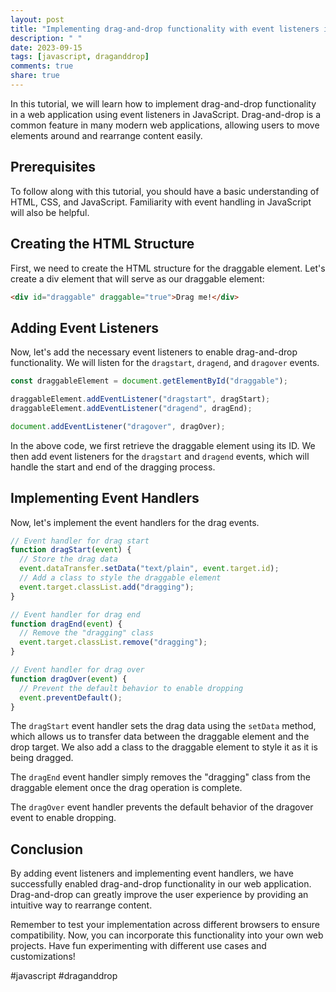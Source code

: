 ```yaml
---
layout: post
title: "Implementing drag-and-drop functionality with event listeners in JavaScript"
description: " "
date: 2023-09-15
tags: [javascript, draganddrop]
comments: true
share: true
---
```


In this tutorial, we will learn how to implement drag-and-drop functionality in a web application using event listeners in JavaScript. Drag-and-drop is a common feature in many modern web applications, allowing users to move elements around and rearrange content easily.

## Prerequisites

To follow along with this tutorial, you should have a basic understanding of HTML, CSS, and JavaScript. Familiarity with event handling in JavaScript will also be helpful.

## Creating the HTML Structure

First, we need to create the HTML structure for the draggable element. Let's create a div element that will serve as our draggable element:

```html
<div id="draggable" draggable="true">Drag me!</div>
```

## Adding Event Listeners

Now, let's add the necessary event listeners to enable drag-and-drop functionality. We will listen for the `dragstart`, `dragend`, and `dragover` events.

```javascript
const draggableElement = document.getElementById("draggable");

draggableElement.addEventListener("dragstart", dragStart);
draggableElement.addEventListener("dragend", dragEnd);

document.addEventListener("dragover", dragOver);
```

In the above code, we first retrieve the draggable element using its ID. We then add event listeners for the `dragstart` and `dragend` events, which will handle the start and end of the dragging process.

## Implementing Event Handlers

Now, let's implement the event handlers for the drag events.

```javascript
// Event handler for drag start
function dragStart(event) {
  // Store the drag data
  event.dataTransfer.setData("text/plain", event.target.id);
  // Add a class to style the draggable element
  event.target.classList.add("dragging");
}

// Event handler for drag end
function dragEnd(event) {
  // Remove the "dragging" class
  event.target.classList.remove("dragging");
}

// Event handler for drag over
function dragOver(event) {
  // Prevent the default behavior to enable dropping
  event.preventDefault();
}
```

The `dragStart` event handler sets the drag data using the `setData` method, which allows us to transfer data between the draggable element and the drop target. We also add a class to the draggable element to style it as it is being dragged.

The `dragEnd` event handler simply removes the "dragging" class from the draggable element once the drag operation is complete.

The `dragOver` event handler prevents the default behavior of the dragover event to enable dropping.

## Conclusion

By adding event listeners and implementing event handlers, we have successfully enabled drag-and-drop functionality in our web application. Drag-and-drop can greatly improve the user experience by providing an intuitive way to rearrange content.

Remember to test your implementation across different browsers to ensure compatibility. Now, you can incorporate this functionality into your own web projects. Have fun experimenting with different use cases and customizations!

#javascript #draganddrop
